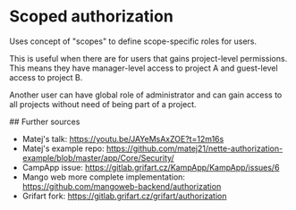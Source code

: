 # Scoped authorization

Uses concept of "scopes" to define scope-specific roles for users.

This is useful when there are for users that gains project-level permissions. This means they have manager-level access to project A and guest-level access to project B.

Another user can have global role of administrator and can gain access to all projects without need of being part of a project.

## Further sources

- Matej's talk: https://youtu.be/JAYeMsAxZOE?t=12m16s
- Matej's example repo: https://github.com/matej21/nette-authorization-example/blob/master/app/Core/Security/
- CampApp issue: https://gitlab.grifart.cz/KampApp/KampApp/issues/6
- Mango web more complete implementation: https://github.com/mangoweb-backend/authorization
- Grifart fork: https://gitlab.grifart.cz/grifart/authorization
